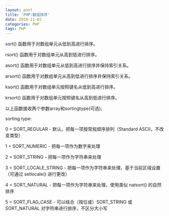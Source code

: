 ```yaml
---
layout: post
title: 'PHP:数组排序'
date: 2018-11-02
categories: PHP
tags: PHP
---
```


sort() 函数用于对数组单元从低到高进行排序。

rsort() 函数用于对数组单元从高到低进行排序。

asort() 函数用于对数组单元从低到高进行排序并保持索引关系。

arsort() 函数用于对数组单元从高到低进行排序并保持索引关系。

ksort() 函数用于对数组单元按照键名从低到高进行排序。

krsort() 函数用于对数组单元按照键名从高到低进行排序。

以上函数接收两个参数array和sortingtype(可选);

sorting type:

0 = SORT_REGULAR - 默认。把每一项按常规顺序排列（Standard ASCII，不改变类型）

1 = SORT_NUMERIC - 把每一项作为数字来处理

2 = SORT_STRING - 把每一项作为字符串来处理

3 = SORT_LOCALE_STRING - 把每一项作为字符串来处理，基于当前区域设置（可通过 setlocale() 进行更改）

4 = SORT_NATURAL - 把每一项作为字符串来处理，使用类似 natsort() 的自然排序

5 = SORT_FLAG_CASE - 可以结合（按位或）SORT_STRING 或 SORT_NATURAL 对字符串进行排序，不区分大小写

